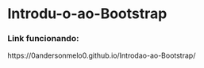 # Introdu-o-ao-Bootstrap


<h3>Link funcionando:</h3>
https://0andersonmelo0.github.io/Introdao-ao-Bootstrap/
